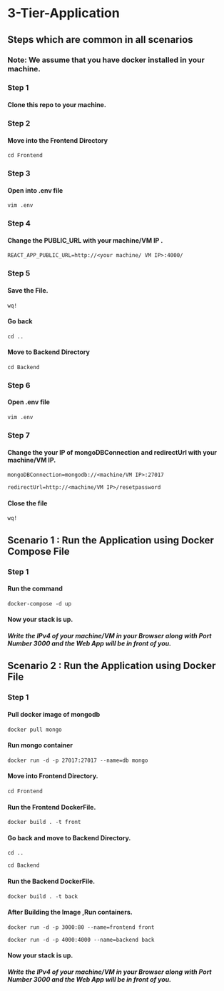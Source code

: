 # 3-Tier-Application

## Steps which are common in all scenarios

### Note: We assume that you have docker installed in your machine.

### Step 1

#### Clone this repo to your machine.



### Step 2
 
#### Move into the Frontend Directory

`cd Frontend`

### Step 3 

#### Open into .env file

`vim .env`

### Step 4 

#### Change the PUBLIC_URL with your machine/VM IP .

`REACT_APP_PUBLIC_URL=http://<your machine/ VM IP>:4000/`

### Step 5

#### Save the File.

  `wq!`
  
#### Go back  

  `cd ..`
  
#### Move to Backend Directory

  `cd Backend`

### Step 6

#### Open .env file

`vim .env`

### Step 7

#### Change the your IP of mongoDBConnection and redirectUrl with your machine/VM IP.

`mongoDBConnection=mongodb://<machine/VM IP>:27017`

`redirectUrl=http://<machine/VM IP>/resetpassword`

#### Close the file
  
  `wq!`


## Scenario 1 : Run the Application using Docker Compose File

### Step 1

#### Run the command

`docker-compose -d up`

#### Now your stack is up.

##### Write the IPv4 of your machine/VM in your Browser along with Port Number 3000 and the Web App will be in front of you.

## Scenario 2 : Run the Application using Docker File



### Step 1

#### Pull docker image of mongodb

`docker pull mongo`

#### Run mongo container

`docker run -d -p 27017:27017 --name=db mongo`

#### Move into Frontend Directory.

`cd Frontend`

#### Run the Frontend DockerFile.

`docker build . -t front`

#### Go back and move to Backend Directory.

`cd ..` 

`cd Backend`

#### Run the Backend DockerFile.

`docker build . -t back`


#### After Building the Image ,Run containers.

`docker run -d -p 3000:80 --name=frontend front`

`docker run -d -p 4000:4000 --name=backend back`

#### Now your stack is up.

##### Write the IPv4 of your machine/VM in your Browser along with Port Number 3000 and the Web App will be in front of you.





